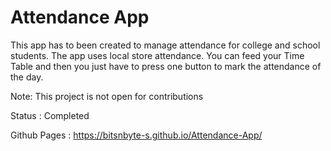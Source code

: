 # Attendance App
This app has to been created to manage attendance for college and school students. The app uses local store attendance. You can feed your Time Table and then you just have to press one button to mark the attendance of the day.

Note: This project is not open for contributions

Status : Completed

Github Pages : https://bitsnbyte-s.github.io/Attendance-App/
